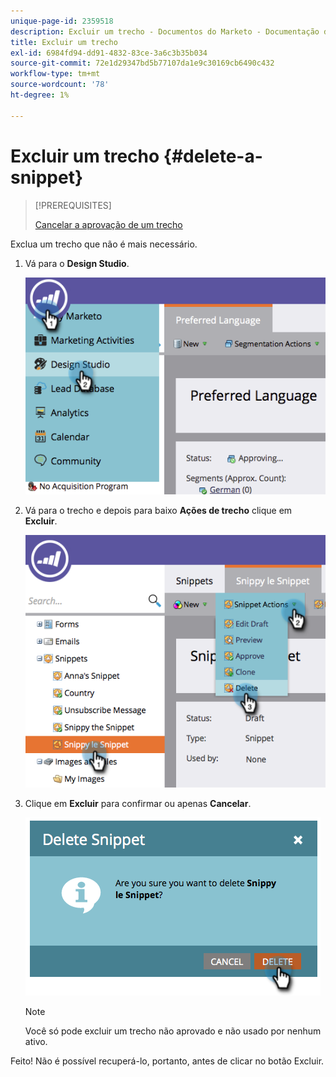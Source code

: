 ```yaml
---
unique-page-id: 2359518
description: Excluir um trecho - Documentos do Marketo - Documentação do produto
title: Excluir um trecho
exl-id: 6984fd94-dd91-4832-83ce-3a6c3b35b034
source-git-commit: 72e1d29347bd5b77107da1e9c30169cb6490c432
workflow-type: tm+mt
source-wordcount: '78'
ht-degree: 1%

---
```


# Excluir um trecho {#delete-a-snippet}

>[!PREREQUISITES]
>
>[Cancelar a aprovação de um trecho](/help/marketo/product-docs/personalization/segmentation-and-snippets/snippets/unapprove-a-snippet.md)

Exclua um trecho que não é mais necessário.

1. Vá para o **Design Studio**.

   ![](assets/image2014-9-16-10-3a43-3a47.png)

1. Vá para o trecho e depois para baixo **Ações de trecho** clique em **Excluir**.

   ![](assets/image2014-9-16-10-3a43-3a57.png)

1. Clique em **Excluir** para confirmar ou apenas **Cancelar**.

   ![](assets/image2014-9-16-10-3a44-3a8.png)

   >[!NOTE]
   >
   >Você só pode excluir um trecho não aprovado e não usado por nenhum ativo.

Feito! Não é possível recuperá-lo, portanto, antes de clicar no botão Excluir.
